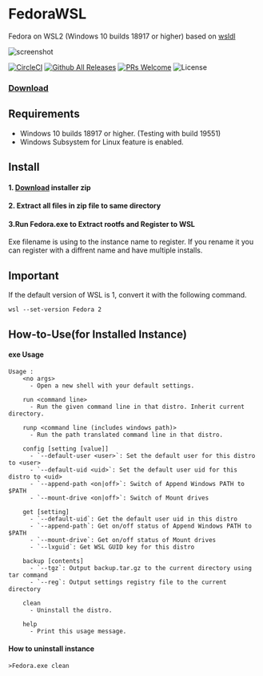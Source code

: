 # FedoraWSL
Fedora on WSL2 (Windows 10 builds 18917 or higher)
based on [wsldl](https://github.com/yuk7/wsldl)

![screenshot](https://raw.githubusercontent.com/yosukes-dev/FedoraWSL/master/img/screenshot.png)

[![CircleCI](https://circleci.com/gh/yosukes-dev/FedoraWSL.svg?style=svg)](https://circleci.com/gh/yosukes-dev/FedoraWSL2)
[![Github All Releases](https://img.shields.io/github/downloads/yosukes-dev/FedoraWSL/total.svg?style=flat-square)](https://github.com/yosukes-dev/FedoraWSL/releases)
[![PRs Welcome](https://img.shields.io/badge/PRs-welcome-brightgreen.svg?style=flat-square)](http://makeapullrequest.com)
![License](https://img.shields.io/github/license/yosukes-dev/FedoraWSL.svg?style=flat-square)

### [Download](https://github.com/yosukes-dev/FedoraWSL/releases)


## Requirements
* Windows 10 builds 18917 or higher. (Testing with build 19551)
* Windows Subsystem for Linux feature is enabled.

## Install
#### 1. [Download](https://github.com/yosukes-dev/FedoraWSL/releases) installer zip

#### 2. Extract all files in zip file to same directory

#### 3.Run Fedora.exe to Extract rootfs and Register to WSL
Exe filename is using to the instance name to register.
If you rename it you can register with a diffrent name and have multiple installs.

## Important
If the default version of WSL is 1, convert it with the following command.
```dos
wsl --set-version Fedora 2
```

## How-to-Use(for Installed Instance)
#### exe Usage
```dos
Usage :
    <no args>
      - Open a new shell with your default settings.

    run <command line>
      - Run the given command line in that distro. Inherit current directory.

    runp <command line (includes windows path)>
      - Run the path translated command line in that distro.

    config [setting [value]]
      - `--default-user <user>`: Set the default user for this distro to <user>
      - `--default-uid <uid>`: Set the default user uid for this distro to <uid>
      - `--append-path <on|off>`: Switch of Append Windows PATH to $PATH
      - `--mount-drive <on|off>`: Switch of Mount drives

    get [setting]
      - `--default-uid`: Get the default user uid in this distro
      - `--append-path`: Get on/off status of Append Windows PATH to $PATH
      - `--mount-drive`: Get on/off status of Mount drives
      - `--lxguid`: Get WSL GUID key for this distro

    backup [contents]
      - `--tgz`: Output backup.tar.gz to the current directory using tar command
      - `--reg`: Output settings registry file to the current directory

    clean
      - Uninstall the distro.

    help
      - Print this usage message.
```


#### How to uninstall instance
```dos
>Fedora.exe clean

```
